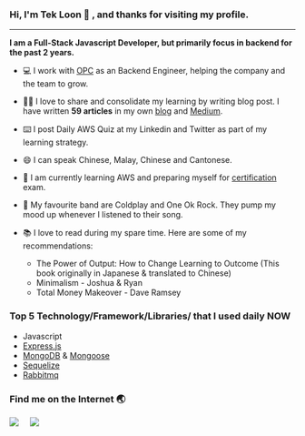 ### Hi, I'm Tek Loon 👋 , and thanks for visiting my profile.

---

**I am a Full-Stack Javascript Developer, but primarily focus in backend for the past 2 years.**

- 💻 I work with [OPC](https://www.opcbiz.com) as an Backend Engineer, helping the company and the team to grow.

- ✍🏻 I love to share and consolidate my learning by writing blog post. I have written **59 articles** in my own [blog](https://tekloon.dev) and [Medium](https://tekloon.medium.com/).

- ⌨️ I post Daily AWS Quiz at my Linkedin and Twitter as part of my learning strategy.

- 😄 I can speak Chinese, Malay, Chinese and Cantonese.

- 🌱 I am currently learning AWS and preparing myself for [certification](https://aws.amazon.com/certification/certified-developer-associate/) exam.

- 🎸 My favourite band are Coldplay and One Ok Rock. They pump my mood up whenever I listened to their song.

- 📚 I love to read during my spare time. Here are some of my recommendations:
  - The Power of Output: How to Change Learning to Outcome (This book originally in Japanese & translated to Chinese)
  - Minimalism - Joshua & Ryan
  - Total Money Makeover - Dave Ramsey

### Top 5 Technology/Framework/Libraries/ that I used daily NOW
- Javascript
- [Express.js](https://expressjs.com/)
- [MongoDB](https://www.mongodb.com) & [Mongoose](https://mongoosejs.com/)
- [Sequelize](https://sequelize.org/)
- [Rabbitmq](https://www.rabbitmq.com/)


### Find me on the Internet 🌏
<p>
  <a href="https://twitter.com/TekLoonCheah"><img src="https://img.shields.io/badge/twitter-%231DA1F2.svg?&style=for-the-badge&logo=twitter&logoColor=white" /></a>&nbsp;&nbsp;&nbsp;&nbsp;
  <a href="https://www.linkedin.com/in/tek-loon-cheah-774b7959/"><img src="https://img.shields.io/badge/linkedin-%230077B5.svg?&style=for-the-badge&logo=linkedin&logoColor=white" /></a>&nbsp;&nbsp;&nbsp;&nbsp;

</p>








<!--
**tlcheah2/tlcheah2** is a ✨ _special_ ✨ repository because its `README.md` (this file) appears on your GitHub profile.

Here are some ideas to get you started:

- 🔭 I’m currently working on ...
- 🌱 I’m currently learning ...
- 👯 I’m looking to collaborate on ...
- 🤔 I’m looking for help with ...
- 💬 Ask me about ...
- 📫 How to reach me: ...
- 😄 Pronouns: ...
- ⚡ Fun fact: ...
-->
